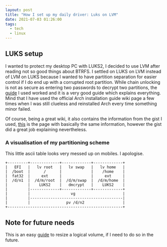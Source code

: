 ```yaml
---
layout: post
title: "How I set up my daily driver: Luks on LVM"
date: 2021-07-03 01:26:00
tags:
  - tech
  - linux
---
```


## LUKS setup

I wanted to protect my desktop PC with LUKS2, I decided to use LVM after reading not so good things about BTRFS. I settled on LUKS on LVM instead of LVM on LUKS because I wanted to have partition separation for easier control if I do end up with a corrupted root partition. While chain unlocking is not as secure as entering two passwords to decrypt two partitions, the [guide](https://gist.github.com/ddnomad/57c2ed9cc8372d0079fc280e7459bbeb) I used worked and it is a very good guide which explains everything. Mind that I have used the official Arch installation guide wiki page a few times when I was still clueless and reinstalled Arch every time something minor failed.

Of course, being a great wiki, it also contains the information from the gist I used, [this](https://wiki.archlinux.org/title/Dm-crypt/Encrypting_an_entire_system#LUKS_on_LVM) is the page with basically the same information, however the gist did a great job explaining nevertheless.

### A visualisation of my partitioning scheme

This little ascii table looks very messed up on mobiles. I apologise.


```
+---------+-------------+-------------+-------------+
|   EFI   |   lv root   |   lv swap   |   lv home   |
|  /boot  |      /      |             |    /home    |
|  fat32  |     ext     |             |     ext     |
|  /d/n1  |  /d/m/root  |  /d/m/swap  |  /d/m/home  |
|         |    LUKS2    |   dmcrypt   |    LUKS2    |
|         |-------------+-------------+-------------+
|         |                  vg                     |
|         |-----------------------------------------|
|         |                pv /d/n2                 |
+---------------------------------------------------+
```

## Note for future needs

This is an easy [guide](https://wiki.hackzine.org/sysadmin/linux-lvm-luks-resize.html) to resize a logical volume, if I need to do so in the future.
